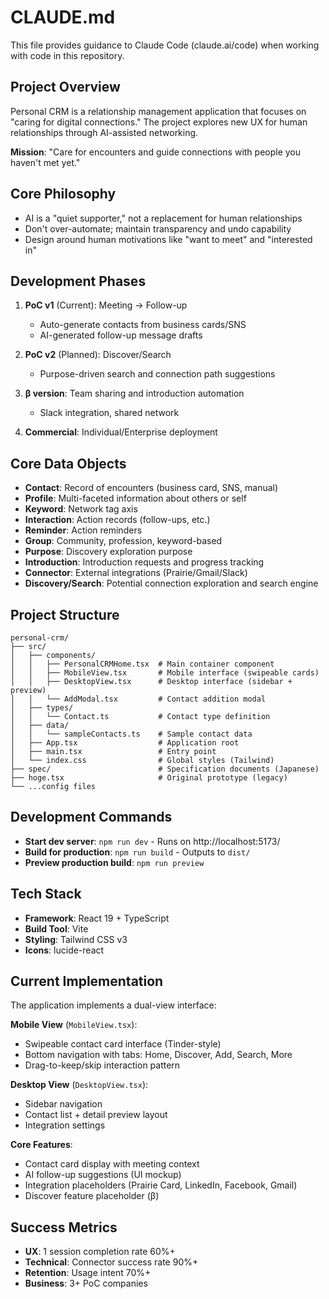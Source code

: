 # CLAUDE.md

This file provides guidance to Claude Code (claude.ai/code) when working with code in this repository.

## Project Overview

Personal CRM is a relationship management application that focuses on "caring for digital connections." The project explores new UX for human relationships through AI-assisted networking.

**Mission**: "Care for encounters and guide connections with people you haven't met yet."

## Core Philosophy

- AI is a "quiet supporter," not a replacement for human relationships
- Don't over-automate; maintain transparency and undo capability
- Design around human motivations like "want to meet" and "interested in"

## Development Phases

1. **PoC v1** (Current): Meeting → Follow-up
   - Auto-generate contacts from business cards/SNS
   - AI-generated follow-up message drafts

2. **PoC v2** (Planned): Discover/Search
   - Purpose-driven search and connection path suggestions

3. **β version**: Team sharing and introduction automation
   - Slack integration, shared network

4. **Commercial**: Individual/Enterprise deployment

## Core Data Objects

- **Contact**: Record of encounters (business card, SNS, manual)
- **Profile**: Multi-faceted information about others or self
- **Keyword**: Network tag axis
- **Interaction**: Action records (follow-ups, etc.)
- **Reminder**: Action reminders
- **Group**: Community, profession, keyword-based
- **Purpose**: Discovery exploration purpose
- **Introduction**: Introduction requests and progress tracking
- **Connector**: External integrations (Prairie/Gmail/Slack)
- **Discovery/Search**: Potential connection exploration and search engine

## Project Structure

```
personal-crm/
├── src/
│   ├── components/
│   │   ├── PersonalCRMHome.tsx  # Main container component
│   │   ├── MobileView.tsx       # Mobile interface (swipeable cards)
│   │   ├── DesktopView.tsx      # Desktop interface (sidebar + preview)
│   │   └── AddModal.tsx         # Contact addition modal
│   ├── types/
│   │   └── Contact.ts           # Contact type definition
│   ├── data/
│   │   └── sampleContacts.ts    # Sample contact data
│   ├── App.tsx                  # Application root
│   ├── main.tsx                 # Entry point
│   └── index.css                # Global styles (Tailwind)
├── spec/                        # Specification documents (Japanese)
├── hoge.tsx                     # Original prototype (legacy)
└── ...config files
```

## Development Commands

- **Start dev server**: `npm run dev` - Runs on http://localhost:5173/
- **Build for production**: `npm run build` - Outputs to `dist/`
- **Preview production build**: `npm run preview`

## Tech Stack

- **Framework**: React 19 + TypeScript
- **Build Tool**: Vite
- **Styling**: Tailwind CSS v3
- **Icons**: lucide-react

## Current Implementation

The application implements a dual-view interface:

**Mobile View** (`MobileView.tsx`):
- Swipeable contact card interface (Tinder-style)
- Bottom navigation with tabs: Home, Discover, Add, Search, More
- Drag-to-keep/skip interaction pattern

**Desktop View** (`DesktopView.tsx`):
- Sidebar navigation
- Contact list + detail preview layout
- Integration settings

**Core Features**:
- Contact card display with meeting context
- AI follow-up suggestions (UI mockup)
- Integration placeholders (Prairie Card, LinkedIn, Facebook, Gmail)
- Discover feature placeholder (β)

## Success Metrics

- **UX**: 1 session completion rate 60%+
- **Technical**: Connector success rate 90%+
- **Retention**: Usage intent 70%+
- **Business**: 3+ PoC companies
